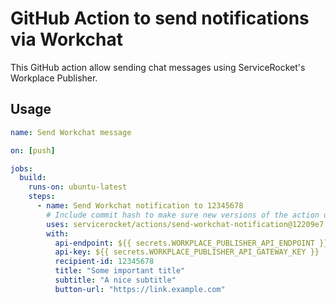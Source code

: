 # GitHub Action to send notifications via Workchat

This GitHub action allow sending chat messages using ServiceRocket's Workplace Publisher. 

## Usage

```yaml
name: Send Workchat message

on: [push]

jobs:
  build:
    runs-on: ubuntu-latest
    steps:
      - name: Send Workchat notification to 12345678
        # Include commit hash to make sure new versions of the action does not break your workflow
        uses: servicerocket/actions/send-workchat-notification@12209e7
        with:
          api-endpoint: ${{ secrets.WORKPLACE_PUBLISHER_API_ENDPOINT }}
          api-key: ${{ secrets.WORKPLACE_PUBLISHER_API_GATEWAY_KEY }}
          recipient-id: 12345678
          title: "Some important title"
          subtitle: "A nice subtitle"
          button-url: "https://link.example.com"
```
